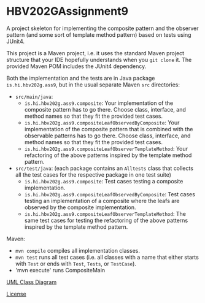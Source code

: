 # HBV202GAssignment9
A project skeleton for implementing the composite pattern and the observer pattern (and some sort of template method pattern) based on tests using JUnit4.

This project is a Maven project, i.e. it uses the standard Maven project structure that your IDE hopefully understands when you `git clone` it. The provided Maven POM includes the JUnit4 dependency.

Both the implementation and the tests are in Java package `is.hi.hbv202g.ass9`,  but in the usual separate Maven `src` directories:

- `src/main/java`:
  - `is.hi.hbv202g.ass9.composite`: Your implementation of the composite pattern has to go there. Choose class, interface, and method names so that they fit the provided test cases.
  - `is.hi.hbv202g.ass9.compositeLeafObservedByComposite`: Your implementation of the composite pattern that is combined with the observable patterns has to go there. Choose class, interface, and method names so that they fit the provided test cases.
  - `is.hi.hbv202g.ass9.compositeLeafObserverTemplateMethod`: Your refactoring of the above patterns inspired by the template method pattern.
- `src/test/java`: (each package contains an `Alltests` class that collects all the test cases for the respective package in one test suite)
  - `is.hi.hbv202g.ass9.composite`: Test cases testing a composite implementation.
  - `is.hi.hbv202g.ass9.compositeLeafObservedByComposite`: Test cases testing an implementation of a composite where the leafs are observed by the composite implementation.
  - `is.hi.hbv202g.ass9.compositeLeafObserverTemplateMethod`: The same test cases for testing the refactoring of the above patterns inspired by the template method pattern.

Maven:

- `mvn compile` compiles all implementation classes.
- `mvn test` runs all test cases (i.e. all classes with a name that either starts with `Test` or ends with `Test`, `Tests`, or `TestCase`).
- 'mvn execute' runs CompositeMain


[UML Class Diagram](src/site/markdown/uml.md)

[License](https://github.com/olp10/ass10/blob/cabaa66d3c72af6bee2bf0d5b8baace96d348712/LICENSE.md)

